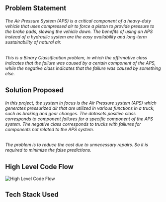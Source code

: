 <h2> Problem Statement </h2>

<h6>The Air Pressure System (APS) is a critical component of a heavy-duty vehicle that uses compressed air to force a piston to provide pressure to the brake pads, slowing the vehicle down. The benefits of using an APS instead of a hydraulic system are the easy availability and long-term sustainability of natural air.<h6>
   
<h6>This is a Binary Classification problem, in which the affirmative class indicates that the failure was caused by a certain component of the APS, while the negative class indicates that the failure was caused by something else.</h6>



<h2> Solution Proposed </h2>

<h6>In this project, the system in focus is the Air Pressure system (APS) which generates pressurized air that are utilized in various functions in a truck, such as braking and gear changes. The datasets positive class corresponds to component failures for a specific component of the APS system. The negative class corresponds to trucks with failures for components not related to the APS system.</h6>


<h6> The problem is to reduce the cost due to unnecessary repairs. So it is required to minimize the false predictions.</h6>


<h2>High Level Code Flow</h2>

![High Level Code Flow](https://user-images.githubusercontent.com/66520928/199005448-b571046d-3436-4675-a90d-77848062fd0e.png)

<h2> Tech Stack Used </h2>